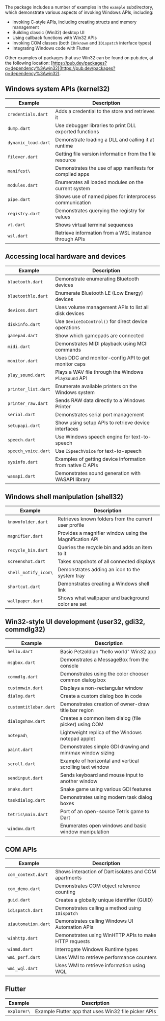 The package includes a number of examples in the `example` subdirectory, which
demonstrate various aspects of invoking Windows APIs, including:

- Invoking C-style APIs, including creating structs and memory management
- Building classic (Win32) desktop UI
- Using callback functions with Win32 APIs
- Invoking COM classes (both `IUnknown` and `IDispatch` interface types)
- Integrating Windows code with Flutter

Other examples of packages that use Win32 can be found on pub.dev, at the
following location:
[https://pub.dev/packages?q=dependency%3Awin32](https://pub.dev/packages?q=dependency%3Awin32).

## Windows system APIs (kernel32)

| Example             | Description                                             |
| ------------------- | ------------------------------------------------------- |
| `credentials.dart`  | Adds a credential to the store and retrieves it         |
| `dump.dart`         | Use debugger libraries to print DLL exported functions  |
| `dynamic_load.dart` | Demonstrate loading a DLL and calling it at runtime     |
| `filever.dart`      | Getting file version information from the file resource |
| `manifest\`         | Demonstrates the use of app manifests for compiled apps |
| `modules.dart`      | Enumerates all loaded modules on the current system     |
| `pipe.dart`         | Shows use of named pipes for interprocess communication |
| `registry.dart`     | Demonstrates querying the registry for values           |
| `vt.dart`           | Shows virtual terminal sequences                        |
| `wsl.dart`          | Retrieve information from a WSL instance through APIs   |

## Accessing local hardware and devices

| Example             | Description                                               |
| ------------------- | --------------------------------------------------------- |
| `bluetooth.dart`    | Demonstrate enumerating Bluetooth devices                 |
| `bluetoothle.dart`  | Enumerate Bluetooth LE (Low Energy) devices               |
| `devices.dart`      | Uses volume management APIs to list all disk devices      |
| `diskinfo.dart`     | Use `DeviceIoControl()` for direct device operations      |
| `gamepad.dart`      | Show which gamepads are connected                         |
| `midi.dart`         | Demonstrates MIDI playback using MCI commands             |
| `monitor.dart`      | Uses DDC and monitor-config API to get monitor caps       |
| `play_sound.dart`   | Plays a WAV file through the Windows `PlaySound` API      |
| `printer_list.dart` | Enumerate available printers on the Windows system        |
| `printer_raw.dart`  | Sends RAW data directly to a Windows Printer              |
| `serial.dart`       | Demonstrates serial port management                       |
| `setupapi.dart`     | Show using setup APIs to retrieve device interfaces       |
| `speech.dart`       | Use Windows speech engine for text-to-speech              |
| `speech_voice.dart` | Use `ISpeechVoice` for text-to-speech                     |
| `sysinfo.dart`      | Examples of getting device information from native C APIs |
| `wasapi.dart`       | Demonstrates sound generation with WASAPI library         |

## Windows shell manipulation (shell32)

| Example              | Description                                             |
| -------------------- | ------------------------------------------------------- |
| `knownfolder.dart`   | Retrieves known folders from the current user profile   |
| `magnifier.dart`     | Provides a magnifier window using the Magnification API |
| `recycle_bin.dart`   | Queries the recycle bin and adds an item to it          |
| `screenshot.dart`    | Takes snapshots of all connected displays               |
| `shell_notify_icon\` | Demonstrates adding an icon to the system tray          |
| `shortcut.dart`      | Demonstrates creating a Windows shell link              |
| `wallpaper.dart`     | Shows what wallpaper and background color are set       |

## Win32-style UI development (user32, gdi32, commdlg32)

| Example               | Description                                               |
| --------------------- | --------------------------------------------------------- |
| `hello.dart`          | Basic Petzoldian "hello world" Win32 app                  |
| `msgbox.dart`         | Demonstrates a MessageBox from the console                |
| `commdlg.dart`        | Demonstrates using the color chooser common dialog box    |
| `customwin.dart`      | Displays a non-rectangular window                         |
| `dialog.dart`         | Create a custom dialog box in code                        |
| `customtitlebar.dart` | Demonstrates creation of owner-draw title bar region      |
| `dialogshow.dart`     | Creates a common item dialog (file picker) using COM      |
| `notepad\`            | Lightweight replica of the Windows notepad applet         |
| `paint.dart`          | Demonstrates simple GDI drawing and min/max window sizing |
| `scroll.dart`         | Example of horizontal and vertical scrolling text window  |
| `sendinput.dart`      | Sends keyboard and mouse input to another window          |
| `snake.dart`          | Snake game using various GDI features                     |
| `taskdialog.dart`     | Demonstrates using modern task dialog boxes               |
| `tetris\main.dart`    | Port of an open-source Tetris game to Dart                |
| `window.dart`         | Enumerates open windows and basic window manipulation     |

## COM APIs

| Example             | Description                                           |
| ------------------- | ----------------------------------------------------- |
| `com_context.dart`  | Shows interaction of Dart isolates and COM apartments |
| `com_demo.dart`     | Demonstrates COM object reference counting            |
| `guid.dart`         | Creates a globally unique identifier (GUID)           |
| `idispatch.dart`    | Demonstrates calling a method using `IDispatch`       |
| `uiautomation.dart` | Demonstrates calling Windows UI Automation APIs       |
| `winhttp.dart`      | Demonstrates using WinHTTP APIs to make HTTP requests |
| `winmd.dart`        | Interrogate Windows Runtime types                     |
| `wmi_perf.dart`     | Uses WMI to retrieve performance counters             |
| `wmi_wql.dart`      | Uses WMI to retrieve information using WQL            |

## Flutter

| Example     | Description                                          |
| ----------- | ---------------------------------------------------- |
| `explorer\` | Example Flutter app that uses Win32 file picker APIs |

